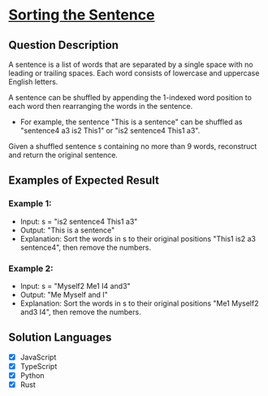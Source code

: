 # [Sorting the Sentence](https://leetcode.com/problems/sorting-the-sentence/description/)

## Question Description

A sentence is a list of words that are separated by a single space with no leading or trailing spaces. Each word consists of lowercase and uppercase English letters.

A sentence can be shuffled by appending the 1-indexed word position to each word then rearranging the words in the sentence.

- For example, the sentence "This is a sentence" can be shuffled as "sentence4 a3 is2 This1" or "is2 sentence4 This1 a3".

Given a shuffled sentence s containing no more than 9 words, reconstruct and return the original sentence.

## Examples of Expected Result

### Example 1:

- Input: s = "is2 sentence4 This1 a3"
- Output: "This is a sentence"
- Explanation: Sort the words in s to their original positions "This1 is2 a3 sentence4", then remove the numbers.

### Example 2:

- Input: s = "Myself2 Me1 I4 and3"
- Output: "Me Myself and I"
- Explanation: Sort the words in s to their original positions "Me1 Myself2 and3 I4", then remove the numbers.

## Solution Languages

- [x] JavaScript
- [x] TypeScript
- [x] Python
- [x] Rust

